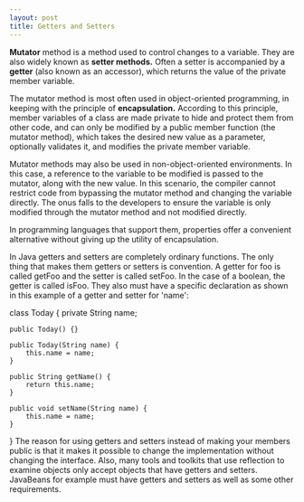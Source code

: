 ```yaml
---
layout: post
title: Getters and Setters
---
```



**Mutator** method is a method used to control changes to a variable. They are also widely known as **setter methods.** Often a setter is accompanied by a **getter** (also known as an accessor), which returns the value of the private member variable.

The mutator method is most often used in object-oriented programming, in keeping with the principle of **encapsulation.** According to this principle, member variables of a class are made private to hide and protect them from other code, and can only be modified by a public member function (the mutator method), which takes the desired new value as a parameter, optionally validates it, and modifies the private member variable.

Mutator methods may also be used in non-object-oriented environments. In this case, a reference to the variable to be modified is passed to the mutator, along with the new value. In this scenario, the compiler cannot restrict code from bypassing the mutator method and changing the variable directly. The onus falls to the developers to ensure the variable is only modified through the mutator method and not modified directly.

In programming languages that support them, properties offer a convenient alternative without giving up the utility of encapsulation.


In Java getters and setters are completely ordinary functions. The only thing that makes them getters or setters is convention. A getter for foo is called getFoo and the setter is called setFoo. In the case of a boolean, the getter is called isFoo. They also must have a specific declaration as shown in this example of a getter and setter for 'name':

class Today
{
    private String name;

    public Today() {}

    public Today(String name) {
        this.name = name;
    }

    public String getName() {
        return this.name;
    }

    public void setName(String name) {
        this.name = name;
    }
}
The reason for using getters and setters instead of making your members public is that it makes it possible to change the implementation without changing the interface. Also, many tools and toolkits that use reflection to examine objects only accept objects that have getters and setters. JavaBeans for example must have getters and setters as well as some other requirements.